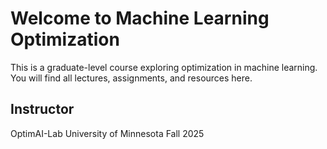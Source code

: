 # Welcome to Machine Learning Optimization

This is a graduate-level course exploring optimization in machine learning. You will find all lectures, assignments, and resources here.

## Instructor

OptimAI-Lab
University of Minnesota 
Fall 2025